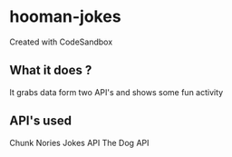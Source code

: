 # hooman-jokes
Created with CodeSandbox

## What it does ?

It grabs data form two API's and shows some fun activity

## API's used

Chunk Nories Jokes API
The Dog API
